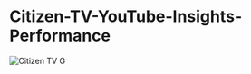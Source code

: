 # Citizen-TV-YouTube-Insights-Performance

![Citizen TV G](https://github.com/user-attachments/assets/69916b09-488c-42e5-844f-de479b3a385a)
